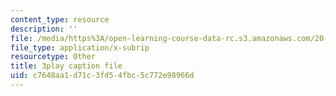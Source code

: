 ```yaml
---
content_type: resource
description: ''
file: /media/https%3A/open-learning-course-data-rc.s3.amazonaws.com/20-219-becoming-the-next-bill-nye-writing-and-hosting-the-educational-show-january-iap-2015/c7648aa1d71c3fd54fbc5c772e98966d_BPEygcf5Qv4.srt
file_type: application/x-subrip
resourcetype: Other
title: 3play caption file
uid: c7648aa1-d71c-3fd5-4fbc-5c772e98966d
---
```


